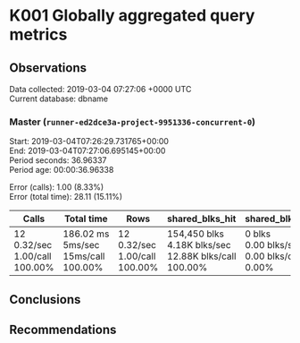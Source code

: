# K001 Globally aggregated query metrics

## Observations ##
Data collected: 2019-03-04 07:27:06 +0000 UTC  
Current database: dbname  



### Master (`runner-ed2dce3a-project-9951336-concurrent-0`) ###
Start: 2019-03-04T07:26:29.731765+00:00  
End: 2019-03-04T07:27:06.695145+00:00  
Period seconds: 36.96337  
Period age: 00:00:36.96338  

Error (calls): 1.00 (8.33%)  
Error (total time): 28.11 (15.11%)

Calls | Total&nbsp;time | Rows | shared_blks_hit | shared_blks_read | shared_blks_dirtied | shared_blks_written | blk_read_time | blk_write_time | kcache_reads | kcache_writes | kcache_user_time_ms | kcache_system_time 
-------|------------|------|-----------------|------------------|---------------------|---------------------|---------------|----------------|--------------|---------------|---------------------|--------------------
12<br/>0.32/sec<br/>1.00/call<br/>100.00% |186.02&nbsp;ms<br/>5ms/sec<br/>15ms/call<br/>100.00% |12<br/>0.32/sec<br/>1.00/call<br/>100.00% |154,450&nbsp;blks<br/>4.18K&nbsp;blks/sec<br/>12.88K&nbsp;blks/call<br/>100.00% |0&nbsp;blks<br/>0.00&nbsp;blks/sec<br/>0.00&nbsp;blks/call<br/>0.00% |0&nbsp;blks<br/>0.00&nbsp;blks/sec<br/>0.00&nbsp;blks/call<br/>0.00% |0&nbsp;blks<br/>0.00&nbsp;blks/sec<br/>0.00&nbsp;blks/call<br/>0.00% |0.00&nbsp;ms<br/>0s/sec<br/>0s/call<br/>0.00% |0.00&nbsp;ms<br/>0s/sec<br/>0s/call<br/>0.00% |0.00&nbsp;bytes<br/>0.00&nbsp;bytes/sec<br/>0.00&nbsp;bytes/call<br/>0.00% |0.00&nbsp;bytes<br/>0.00&nbsp;bytes/sec<br/>0.00&nbsp;bytes/call<br/>0.00% |0.00&nbsp;ms<br/>0s/sec<br/>0s/call<br/>0.00% |0.00&nbsp;ms<br/>0s/sec<br/>0s/call<br/>0.00%





## Conclusions ##


## Recommendations ##

